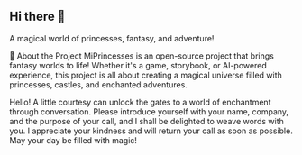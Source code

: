 ## Hi there 👋
A magical world of princesses, fantasy, and adventure!

📖 About the Project
MiPrincesses is an open-source project that brings fantasy worlds to life! Whether it's a game, storybook, or AI-powered experience, this project is all about creating a magical universe filled with princesses, castles, and enchanted adventures.

Hello! A little courtesy can unlock the gates to a world of enchantment through conversation. Please introduce yourself with your name, company, and the purpose of your call, and I shall be delighted to weave words with you. I appreciate your kindness and will return your call as soon as possible. May your day be filled with magic!

